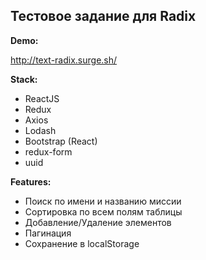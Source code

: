## Тестовое задание для Radix

**Demo:**

http://text-radix.surge.sh/

**Stack:**

- ReactJS
- Redux
- Axios
- Lodash
- Bootstrap (React)
- redux-form
- uuid

**Features:**

- Поиск по имени и названию миссии
- Сортировка по всем полям таблицы
- Добавление/Удаление элементов
- Пагинация
- Сохранение в localStorage
